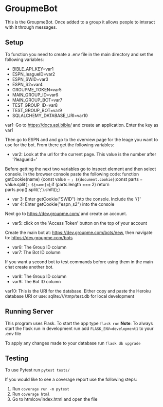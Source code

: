 # GroupmeBot

This is the GroupmeBot. Once added to a group it allows people to interact with it through messages.

## Setup

To function you need to create a .env file in the main directory and set the following variables:

- BIBLE_API_KEY=var1
- ESPN_leagueID=var2
- ESPN_SWID=var3
- ESPN_S2=var4
- GROUPME_TOKEN=var5
- MAIN_GROUP_ID=var6
- MAIN_GROUP_BOT=var7
- TEST_GROUP_ID=var8
- TEST_GROUP_BOT=var9
- SQLALCHEMY_DATABASE_URI=var10

var1: Go to https://docs.api.bible/ and create an application. Enter the key as var1

Then go to ESPN and and go to the overview page for the leage you want to use for the bot. From there get the following variables:
- var2: Look at the url for the current page. This value is the number after '?leagueId='

Before getting the next two variables go to inspect element and then select console. In the browser console paste the following code: function getCookie(name) {const value = `; ${document.cookie}`;const parts = value.split(`; ${name}=`);if (parts.length === 2) return parts.pop().split(';').shift();}
- var 3: Enter getCookie("SWID") into the console. Include the '{}'
- var 4: Enter getCookie("espn_s2") into the console

Next go to https://dev.groupme.com/ and create an account.
- var5: click on the 'Access Token' button on the top of your account

Create the main bot at: https://dev.groupme.com/bots/new, then navigate to: https://dev.groupme.com/bots
- var6: The Group ID column
- var7: The Bot ID column

If you want a second bot to test commands before using them in the main chat create another bot.
- var8: The Group ID column
- var9: The Bot ID column

var10: This is the URI for the database. Either copy and paste the Heroku database URI or use: sqlite:////tmp/test.db for local development

## Running Server
This program uses Flask. To start the app type `flask run`
**Note**: To always start the flask run in development run add `FLASK_ENV=development1` to your .env file

To apply any changes made to your database run `flask db upgrade`

## Testing
To use Pytest run `pytest tests/`

If you would like to see a coverage report use the following steps:
1. Run `coverage run -m pytest`
2. Run `coverage html`
3. Go to htmlcov/index.html and open the file
